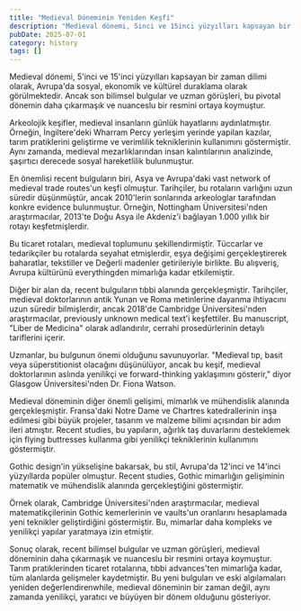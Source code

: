 ```yaml
---
title: "Medieval Döneminin Yeniden Keşfi"
description: "Medieval dönemi, 5inci ve 15inci yüzyılları kapsayan bir zaman dilimi olarak, Avrupada sosyal, ekonomik ve kültürel duraklama olarak görülmektedir...."
pubDate: 2025-07-01
category: history
tags: []
---
```


Medieval dönemi, 5'inci ve 15'inci yüzyılları kapsayan bir zaman dilimi olarak, Avrupa'da sosyal, ekonomik ve kültürel duraklama olarak görülmektedir. Ancak son bilimsel bulgular ve uzman görüşleri, bu pivotal dönemin daha çıkarmaşık ve nuanceslu bir resmini ortaya koymuştur.

Arkeolojik keşifler, medieval insanların günlük hayatlarını aydınlatmıştır. Örneğin, İngiltere'deki Wharram Percy yerleşim yerinde yapilan kazılar, tarım pratiklerini geliştirme ve verimlilik tekniklerinin kullanımını göstermiştir. Aynı zamanda, medieval mezarlıklarından insan kalıntılarının analizinde, şaşırtıcı derecede sosyal hareketlilik bulunmuştur.

En önemlisi recent bulguların biri, Asya ve Avrupa'daki vast network of medieval trade routes'un keşfi olmuştur. Tarihçiler, bu rotaların varlığını uzun süredir düşünmüştür, ancak 2010'lerin sonlarında arkeologlar tarafından konkre evidence bulunmuştur. Örneğin, Nottingham Üniversitesi'nden araştırmacılar, 2013'te Doğu Asya ile Akdeniz'i bağlayan 1.000 yıllık bir rotayı keşfetmişlerdir.

Bu ticaret rotaları, medieval toplumunu şekillendirmiştir. Tüccarlar ve tedarikçiler bu rotalarda seyahat etmişlerdir, eşya değişimi gerçekleştirerek baharatlar, tekstiller ve Değerli madenler getirileriyle birlikte. Bu alışveriş, Avrupa kültürünü everythingden mimarlığa kadar etkilemiştir.

Diğer bir alan da, recent bulguların tıbbi alanında gerçekleşmiştir. Tarihçiler, medieval doktorlarının antik Yunan ve Roma metinlerine dayanma ihtiyacını uzun süredir bilmişlerdir, ancak 2018'de Cambridge Üniversitesi'nden araştırmacılar, previously unknown medical text'i keşfettiler. Bu manuscript, "Liber de Medicina" olarak adlandırılır, cerrahi prosedürlerinin detaylı tariflerini içerir.

Uzmanlar, bu bulgunun önemi olduğunu savunuyorlar. "Medieval tıp, basit veya süperstitionist olacağını düşünülüyor, ancak bu keşif, medieval doktorlarının aslında yenilikçi ve forward-thinking yaklaşımını gösterir," diyor Glasgow Üniversitesi'nden Dr. Fiona Watson.

Medieval döneminin diğer önemli gelişimi, mimarlık ve mühendislik alanında gerçekleşmiştir. Fransa'daki Notre Dame ve Chartres katedrallerinin inşa edilmesi gibi büyük projeler, tasarım ve malzeme bilimi açısından bir adım ileri atmıştır. Recent studies, bu yapıların, ağırlık taş duvarlarını desteklemek için flying buttresses kullanma gibi yenilikçi tekniklerinin kullanımını göstermiştir.

Gothic design'in yükselişine bakarsak, bu stil, Avrupa'da 12'inci ve 14'inci yüzyıllarda popüler olmuştur. Recent studies, Gothic mimarlığın gelişiminin matematik ve mühendislik alanında gerçekleştiğini göstermiştir.

Örnek olarak, Cambridge Üniversitesi'nden araştırmacılar, medieval matematikçilerinin Gothic kemerlerinin ve vaults'un oranlarını hesaplamada yeni teknikler geliştirdiğini göstermiştir. Bu, mimarlar daha kompleks ve yenilikçi yapılar yaratmaya izin etmiştir.

Sonuç olarak, recent bilimsel bulgular ve uzman görüşleri, medieval döneminin daha çıkarmaşık ve nuanceslu bir resmini ortaya koymuştur. Tarım pratiklerinden ticaret rotalarına, tıbbi advances'ten mimarlığa kadar, tüm alanlarda gelişmeler kaydetmiştir. Bu yeni bulguları ve eski algılamaları yeniden değerlendirenwhile, medieval döneminin bir zaman değil, aynı zamanda yenilikçi, yaratıcı ve büyüyen bir dönem olduğunu gösteriyor.